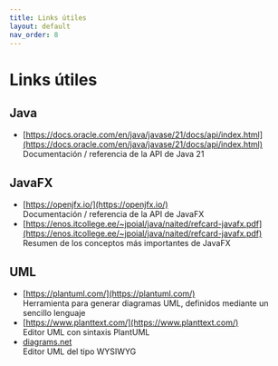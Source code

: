 ```yaml
---
title: Links útiles
layout: default
nav_order: 8
---
```


# Links útiles

## Java

* [https://docs.oracle.com/en/java/javase/21/docs/api/index.html](https://docs.oracle.com/en/java/javase/21/docs/api/index.html)
  <br> Documentación / referencia de la API de Java 21

## JavaFX

* [https://openjfx.io/](https://openjfx.io/)
  <br> Documentación / referencia de la API de JavaFX
* [https://enos.itcollege.ee/~jpoial/java/naited/refcard-javafx.pdf](https://enos.itcollege.ee/~jpoial/java/naited/refcard-javafx.pdf)
  <br> Resumen de los conceptos más importantes de JavaFX

## UML

* [https://plantuml.com/](https://plantuml.com/)
  <br> Herramienta para generar diagramas UML, definidos mediante un sencillo lenguaje
* [https://www.planttext.com/](https://www.planttext.com/)
  <br> Editor UML con sintaxis PlantUML
* [diagrams.net](https://www.diagrams.net/index.html)
  <br> Editor UML del tipo WYSIWYG

